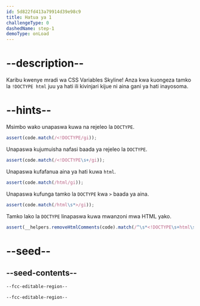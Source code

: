 ```yaml
---
id: 5d822fd413a79914d39e98c9
title: Hatua ya 1
challengeType: 0
dashedName: step-1
demoType: onLoad
---
```


# --description--

Karibu kwenye mradi wa CSS Variables Skyline! Anza kwa kuongeza tamko la `!DOCTYPE html` juu ya hati ili kivinjari kijue ni aina gani ya hati inayosoma.

# --hints--

Msimbo wako unapaswa kuwa na rejeleo la `DOCTYPE`.

```js
assert(code.match(/<!DOCTYPE/gi));
```

Unapaswa kujumuisha nafasi baada ya rejeleo la `DOCTYPE`.

```js
assert(code.match(/<!DOCTYPE\s+/gi));
```

Unapaswa kufafanua aina ya hati kuwa `html`.

```js
assert(code.match(/html/gi));
```

Unapaswa kufunga tamko la `DOCTYPE` kwa `>` baada ya aina.

```js
assert(code.match(/html\s*>/gi));
```

Tamko lako la `DOCTYPE` linapaswa kuwa mwanzoni mwa HTML yako.

```js
assert(__helpers.removeHtmlComments(code).match(/^\s*<!DOCTYPE\s+html\s*>/i));
```

# --seed--

## --seed-contents--

```html
--fcc-editable-region--

--fcc-editable-region--

```
